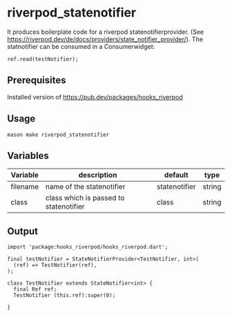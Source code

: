 # riverpod_statenotifier

It produces boilerplate code for a riverpod statenotifierprovider. (See https://riverpod.dev/de/docs/providers/state_notifier_provider/). The statnotifier can be consumed in a Consumerwidget:

```
ref.read(testNotifier);
```

## Prerequisites

Installed version of https://pub.dev/packages/hooks_riverpod

## Usage

```
mason make riverpod_statenotifier
```

## Variables

| Variable | description | default | type |
| --------- | ----------- | ------- | ------ |
| filename | name of the statenotifier | statenotifier | string |
| class | class which is passed to statenotifier | class | string |


## Output
```
import 'package:hooks_riverpod/hooks_riverpod.dart';

final testNotifier = StateNotifierProvider<TestNotifier, int>(
  (ref) => TestNotifier(ref),
);

class TestNotifier extends StateNotifier<int> {
  final Ref ref;
  TestNotifier (this.ref):super(0);

}
```